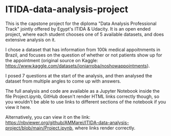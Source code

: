 # ITIDA-data-analysis-project
This is the capstone project for the diploma "Data Analysis Professional Track" jointly offered by Egypt's ITIDA & Udacity. It is an open ended project, where each student chooses one of 5 available datasets, and does extensive analysis on it.

I chose a dataset that has information from 100k medical appoitnments in Brazil, and focuses on the question of whether or not patients show up for the appointment (original source on Kaggle: https://www.kaggle.com/datasets/joniarroba/noshowappointments).

I posed 7 questions at the start of the analysis, and then analysed the dataset from multiple angles to come up with answers.

The full analysis and code are available as a Jupyter Notebook inside the file Project.ipynb, GitHub doesn't render HTML links correctly though, so you wouldn't be able to use links to different sections of the notebook if you view it here.

Alternatively, you can view it on the link: https://nbviewer.org/github/AMMarei/ITIDA-data-analysis-project/blob/main/Project.ipynb, where links render correctly.
